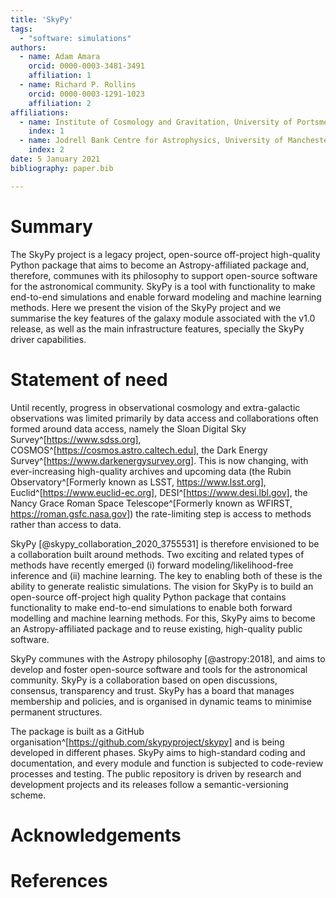 ```yaml
---
title: 'SkyPy'
tags:
  - "software: simulations"
authors:
  - name: Adam Amara
    orcid: 0000-0003-3481-3491
    affiliation: 1
  - name: Richard P. Rollins
    orcid: 0000-0003-1291-1023
    affiliation: 2
affiliations:
  - name: Institute of Cosmology and Gravitation, University of Portsmouth, Portsmouth, P01 3FX UK
    index: 1
  - name: Jodrell Bank Centre for Astrophysics, University of Manchester, Manchester, M13 9PL UK
    index: 2
date: 5 January 2021
bibliography: paper.bib

---
```


# Summary

The SkyPy project is a legacy project, open-source off-project high-quality Python package that aims to become an Astropy-affiliated package and, therefore, communes with its philosophy to support open-source software for the astronomical community. SkyPy is a tool with functionality to make end-to-end simulations and enable forward modeling and machine learning methods. Here we present the vision of the SkyPy project and we summarise the key features of the galaxy module associated with the v1.0 release, as well as the main infrastructure features, specially the SkyPy driver capabilities.


# Statement of need

Until recently,  progress in observational cosmology and extra-galactic observations was limited primarily by data access and collaborations often formed around data access, namely the Sloan Digital Sky Survey^[https://www.sdss.org], COSMOS^[https://cosmos.astro.caltech.edu], the Dark Energy Survey^[https://www.darkenergysurvey.org]. This is now changing, with ever-increasing high-quality archives and upcoming data (the Rubin Observatory^[Formerly known as LSST, https://www.lsst.org], Euclid^[https://www.euclid-ec.org], DESI^[https://www.desi.lbl.gov], the Nancy Grace Roman Space Telescope^[Formerly known as WFIRST, https://roman.gsfc.nasa.gov])
the rate-limiting step is access to methods rather than access to data.
 
SkyPy [@skypy_collaboration_2020_3755531] is therefore envisioned to be a collaboration built around methods. Two exciting  and related types of methods have recently emerged (i) forward modeling/likelihood-free inference and (ii) machine learning. The  key to enabling both of these is the ability to generate realistic simulations. The vision for SkyPy is to build an open-source off-project high quality Python package that contains functionality to make end-to-end simulations to enable both forward modelling and machine learning methods. For this, SkyPy aims to become an Astropy-affiliated package and to reuse existing, high-quality public software. 

SkyPy communes with the Astropy philosophy [@astropy:2018], and aims to develop and foster open-source software and tools for the astronomical community. SkyPy is a collaboration based on open discussions, consensus, transparency and trust. SkyPy has a board that manages membership and policies, and is organised in dynamic teams to minimise permanent structures.

The package is built as a GitHub organisation^[https://github.com/skypyproject/skypy] and is being developed in different phases. SkyPy aims to high-standard coding and documentation, and every module and function is subjected to code-review processes and testing. The public repository is driven by research and development projects and its releases follow a semantic-versioning scheme.



# Acknowledgements



# References
